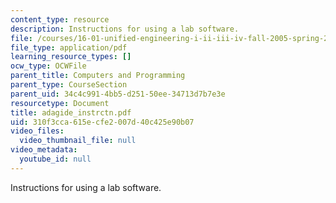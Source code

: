 ```yaml
---
content_type: resource
description: Instructions for using a lab software.
file: /courses/16-01-unified-engineering-i-ii-iii-iv-fall-2005-spring-2006/310f3cca615ecfe2007d40c425e90b07_adagide_instrctn.pdf
file_type: application/pdf
learning_resource_types: []
ocw_type: OCWFile
parent_title: Computers and Programming
parent_type: CourseSection
parent_uid: 34c4c991-4bb5-d251-50ee-34713d7b7e3e
resourcetype: Document
title: adagide_instrctn.pdf
uid: 310f3cca-615e-cfe2-007d-40c425e90b07
video_files:
  video_thumbnail_file: null
video_metadata:
  youtube_id: null
---
```

Instructions for using a lab software.